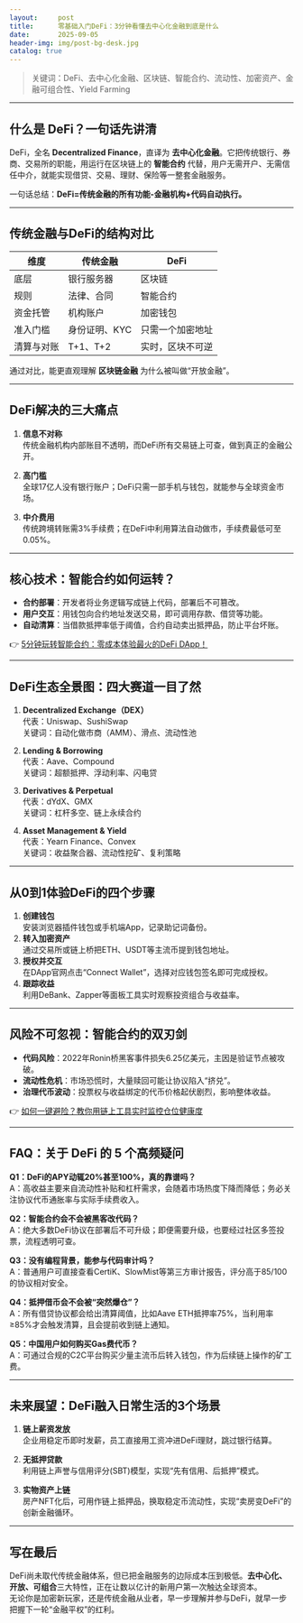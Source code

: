 ```yaml
---
layout:     post
title:      零基础入门DeFi：3分钟看懂去中心化金融到底是什么
date:       2025-09-05
header-img: img/post-bg-desk.jpg
catalog: true
---
```


> 关键词：DeFi、去中心化金融、区块链、智能合约、流动性、加密资产、金融可组合性、Yield Farming

---

## 什么是 DeFi？一句话先讲清  
DeFi，全名 **Decentralized Finance**，直译为 **去中心化金融**。它把传统银行、券商、交易所的职能，用运行在区块链上的 **智能合约** 代替，用户无需开户、无需信任中介，就能实现借贷、交易、理财、保险等一整套金融服务。

一句话总结：**DeFi=传统金融的所有功能-金融机构+代码自动执行。**

---

## 传统金融与DeFi的结构对比

| 维度 | 传统金融 | DeFi |
| ---- | -------- | ---- |
| 底层 | 银行服务器 | 区块链 |
| 规则 | 法律、合同 | 智能合约 |
| 资金托管 | 机构账户 | 加密钱包 |
| 准入门槛 | 身份证明、KYC | 只需一个加密地址 |
| 清算与对账 | T+1、T+2 | 实时，区块不可逆 |

通过对比，能更直观理解 **区块链金融** 为什么被叫做“开放金融”。  

---

## DeFi解决的三大痛点

1. **信息不对称**  
   传统金融机构内部账目不透明，而DeFi所有交易链上可查，做到真正的金融公开。

2. **高门槛**  
   全球17亿人没有银行账户；DeFi只需一部手机与钱包，就能参与全球资金市场。

3. **中介费用**  
   传统跨境转账需3%手续费；在DeFi中利用算法自动做市，手续费最低可至0.05%。

---

## 核心技术：智能合约如何运转？

- **合约部署**：开发者将业务逻辑写成链上代码，部署后不可篡改。  
- **用户交互**：用钱包向合约地址发送交易，即可调用存款、借贷等功能。  
- **自动清算**：当借款抵押率低于阈值，合约自动卖出抵押品，防止平台坏账。  

👉 [5分钟玩转智能合约：零成本体验最火的DeFi DApp！](https://okxdog.com/)

---

## DeFi生态全景图：四大赛道一目了然

1. **Decentralized Exchange（DEX）**  
   代表：Uniswap、SushiSwap  
   关键词：自动化做市商（AMM）、滑点、流动性池  

2. **Lending & Borrowing**  
   代表：Aave、Compound  
   关键词：超额抵押、浮动利率、闪电贷  

3. **Derivatives & Perpetual**  
   代表：dYdX、GMX  
   关键词：杠杆多空、链上永续合约  

4. **Asset Management & Yield**  
   代表：Yearn Finance、Convex  
   关键词：收益聚合器、流动性挖矿、复利策略  

---

## 从0到1体验DeFi的四个步骤

1. **创建钱包**  
   安装浏览器插件钱包或手机端App，记录助记词备份。  
2. **转入加密资产**  
   通过交易所或链上桥把ETH、USDT等主流币提到钱包地址。  
3. **授权并交互**  
   在DApp官网点击“Connect Wallet”，选择对应钱包签名即可完成授权。  
4. **跟踪收益**  
   利用DeBank、Zapper等面板工具实时观察投资组合与收益率。

---

## 风险不可忽视：智能合约的双刃剑

- **代码风险**：2022年Ronin桥黑客事件损失6.25亿美元，主因是验证节点被攻破。  
- **流动性危机**：市场恐慌时，大量赎回可能让协议陷入“挤兑”。  
- **治理代币波动**：投票权与收益绑定的代币价格起伏剧烈，影响整体收益。  

👉 [如何一键避险？教你用链上工具实时监控仓位健康度](https://okxdog.com/)

---

## FAQ：关于 DeFi 的 5 个高频疑问

**Q1：DeFi的APY动辄20%甚至100%，真的靠谱吗？**  
A：高收益主要来自流动性补贴和杠杆需求，会随着市场热度下降而降低；务必关注协议代币通胀率与实际手续费收入。

**Q2：智能合约会不会被黑客改代码？**  
A：绝大多数DeFi协议在部署后不可升级；即便需要升级，也要经过社区多签投票，流程透明可查。

**Q3：没有编程背景，能参与代码审计吗？**  
A：普通用户可直接查看CertiK、SlowMist等第三方审计报告，评分高于85/100的协议相对安全。

**Q4：抵押借币会不会被“突然爆仓”？**  
A：所有借贷协议都会给出清算阈值，比如Aave ETH抵押率75%，当利用率≥85%才会触发清算，且会提前收到链上通知。

**Q5：中国用户如何购买Gas费代币？**  
A：可通过合规的C2C平台购买少量主流币后转入钱包，作为后续链上操作的矿工费。

---

## 未来展望：DeFi融入日常生活的3个场景

1. **链上薪资发放**  
   企业用稳定币即时发薪，员工直接用工资冲进DeFi理财，跳过银行结算。  

2. **无抵押贷款**  
   利用链上声誉与信用评分(SBT)模型，实现“先有信用、后抵押”模式。  

3. **实物资产上链**  
   房产NFT化后，可用作链上抵押品，换取稳定币流动性，实现“卖房变DeFi”的创新金融循环。  

---

## 写在最后

DeFi尚未取代传统金融体系，但已把金融服务的边际成本压到极低。**去中心化、开放、可组合**三大特性，正在让数以亿计的新用户第一次触达全球资本。  
无论你是加密新玩家，还是传统金融从业者，早一步理解并参与DeFi，就早一步把握下一轮“金融平权”的红利。